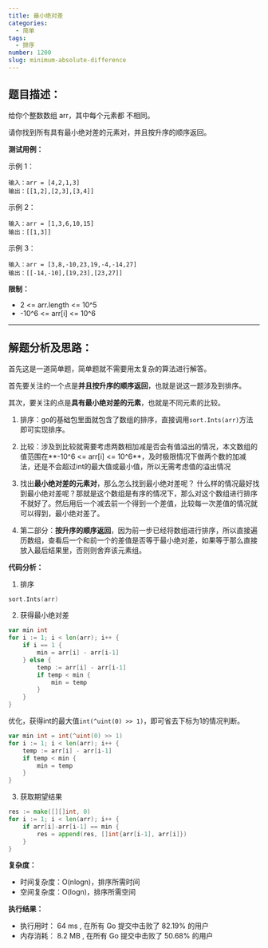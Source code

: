 ```yaml
---
title: 最小绝对差
categories:
  - 简单
tags:
  - 排序
number: 1200
slug: minimum-absolute-difference
---
```



## 题目描述：

 给你个整数数组 arr，其中每个元素都 不相同。
 
请你找到所有具有最小绝对差的元素对，并且按升序的顺序返回。

**测试用例：**

示例 1：
```
输入：arr = [4,2,1,3]
输出：[[1,2],[2,3],[3,4]]
```

示例 2：
```
输入：arr = [1,3,6,10,15]
输出：[[1,3]]
```

示例 3：
```
输入：arr = [3,8,-10,23,19,-4,-14,27]
输出：[[-14,-10],[19,23],[23,27]]
```
**限制：**

- 2 <= arr.length <= 10^5
- -10^6 <= arr[i] <= 10^6
---

## 解题分析及思路：

首先这是一道简单题，简单题就不需要用太复杂的算法进行解答。


首先要关注的一个点是**并且按升序的顺序返回**，也就是说这一题涉及到排序。

其次，要关注的点是**具有最小绝对差的元素**，也就是不同元素的比较。


1. 排序：go的基础包里面就包含了数组的排序，直接调用`sort.Ints(arr)`方法即可实现排序。
2. 比较：涉及到比较就需要考虑两数相加减是否会有值溢出的情况，本文数组的值范围在**-10^6 <= arr[i] <= 10^6**，及时极限情况下做两个数的加减法，还是不会超过int的最大值或最小值，所以无需考虑值的溢出情况


1. 找出**最小绝对差的元素对**，那么怎么找到最小绝对差呢？
   什么样的情况最好找到最小绝对差呢？那就是这个数组是有序的情况下，那么对这个数组进行排序不就好了。然后用后一个减去前一个得到一个差值，比较每一次差值的情况就可以得到，最小绝对差了。

2. 第二部分：**按升序的顺序返回**，因为前一步已经将数组进行排序，所以直接遍历数组，查看后一个和前一个的差值是否等于最小绝对差，如果等于那么直接放入最后结果里，否则则舍弃该元素组。


**代码分析：**
1. 排序
```go
sort.Ints(arr)
```
2. 获得最小绝对差
```go
var min int
for i := 1; i < len(arr); i++ {
    if i == 1 {
        min = arr[i] - arr[i-1]
    } else {
        temp := arr[i] - arr[i-1]
        if temp < min {
            min = temp
        }
    }
}
```
优化，获得int的最大值`int(^uint(0) >> 1)`，即可省去下标为1的情况判断。
```go
var min int = int(^uint(0) >> 1)
for i := 1; i < len(arr); i++ {
    temp := arr[i] - arr[i-1]
    if temp < min {
        min = temp
    }
}
```
3. 获取期望结果
```go
res := make([][]int, 0)
for i := 1; i < len(arr); i++ {
    if arr[i]-arr[i-1] == min {
        res = append(res, []int{arr[i-1], arr[i]})
    }
}
```

**复杂度：**
- 时间复杂度：O(nlogn)，排序所需时间
- 空间复杂度：O(logn)，排序所需空间

**执行结果：**
- 执行用时： 64 ms , 在所有 Go 提交中击败了 82.19% 的用户
- 内存消耗： 8.2 MB , 在所有 Go 提交中击败了 50.68% 的用户

